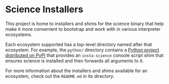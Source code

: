 # Science Installers

This project is home to installers and shims for the science binary that help make it more
convenient to bootstrap and work with in various interpreter ecosystems.

Each ecosystem supported has a top-level directory named after that ecosystem. For example,
the `python/` directory contains a [Python project distributed on PyPI](
https://pypi.org/project/insta-science) that provides an `insta-science` console script shim that
ensures science is installed and then forwards all arguments to it.

For more information about the installers and shims available for an ecosystem, check out the
`README.md` in its directory.
